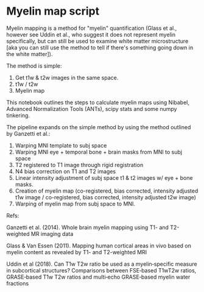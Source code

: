 # Myelin map script

Myelin mapping is a method for "myelin" quantification (Glass et al., however see Uddin et al., who suggest it does not represent myelin specifically, but can still be used to examine white matter microstructure [aka you can still use the method to tell if there's something going down in the white matter]).

The method is simple: 
1. Get t1w & t2w images in the same space. 
2. t1w / t2w
3. Myelin map

This notebook outlines the steps to calculate myelin maps using Nibabel, Advanced Normalization Tools (ANTs), scipy stats and some numpy tinkering. 

The pipeline expands on the simple method by using the method outlined by Ganzetti et al.:

1. Warping MNI template to subj space
2. Warping MNI eye + temporal bone + brain masks from MNI to subj space
3. T2 registered to T1 image through rigid registration
4. N4 bias correction on T1 and T2 images
5. Linear intensity adjustment of subj space t1 & t2 images w/ eye + bone masks.
6. Creation of myelin map (co-registered, bias corrected, intensity adjusted t1w image / co-registered, bias corrected, intensity adjusted t2w image)
7. Warping of myelin map from subj space to MNI.

Refs:

Ganzetti et al. (2014). Whole brain myelin mapping using T1- and T2-weighted MR imaging data

Glass & Van Essen (2011). Mapping human cortical areas in vivo based on myelin content as revealed by T1- and T2-weighted MRI

Uddin et al (2018). Can T1w T2w ratio be used as a myelin‐specific measure in subcortical structures? Comparisons between FSE‐based T1wT2w ratios, GRASE‐based T1w T2w ratios and multi‐echo GRASE‐based myelin water fractions
